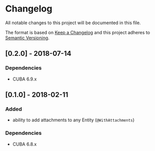 # Changelog
All notable changes to this project will be documented in this file.

The format is based on [Keep a Changelog](http://keepachangelog.com/en/1.0.0/)
and this project adheres to [Semantic Versioning](http://semver.org/spec/v2.0.0.html).

## [0.2.0] - 2018-07-14

### Dependencies
- CUBA 6.9.x

## [0.1.0] - 2018-02-11

### Added

- ability to add attachments to any Entity (`@WithAttachments`)


### Dependencies
- CUBA 6.8.x
